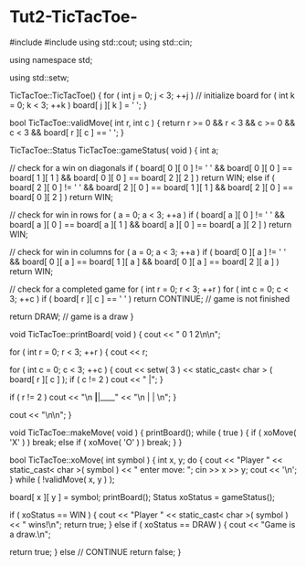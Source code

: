 # Tut2-TicTacToe-


#include <iostream>
#include <iomanip>
using std::cout;
 using std::cin;

 using namespace std;

 using std::setw;


 TicTacToe::TicTacToe()
 {
 for ( int j = 0; j < 3; ++j ) // initialize board
	 for ( int k = 0; k < 3; ++k )
 board[ j ][ k ] = ' ';
 }

 bool TicTacToe::validMove( int r, int c )
 {
 return r >= 0 && r < 3 && c >= 0 && c < 3 && board[ r ][ c ] == ' ';
 }

 TicTacToe::Status TicTacToe::gameStatus( void )
 {
int a;

 // check for a win on diagonals
 if ( board[ 0 ][ 0 ] != ' ' && board[ 0 ][ 0 ] == board[ 1 ][ 1 ] &&
 board[ 0 ][ 0 ] == board[ 2 ][ 2 ] )
 return WIN;
 else if ( board[ 2 ][ 0 ] != ' ' && board[ 2 ][ 0 ] == board[ 1 ][ 1 ] && board[ 2 ][ 0 ] == board[ 0 ][ 2 ] )
return WIN;

// check for win in rows
 for ( a = 0; a < 3; ++a )
 if ( board[ a ][ 0 ] != ' ' && board[ a ][ 0 ] == board[ a ][ 1 ] && board[ a ][ 0 ] == board[ a ][ 2 ] )
 return WIN;

 // check for win in columns
 for ( a = 0; a < 3; ++a )
 if ( board[ 0 ][ a ] != ' ' && board[ 0 ][ a ] == board[ 1 ][ a ] && board[ 0 ][ a ] == board[ 2 ][ a ] )
 return WIN;

 // check for a completed game
 for ( int r = 0; r < 3; ++r )
 for ( int c = 0; c < 3; ++c )
 if ( board[ r ][ c ] == ' ' )
 return CONTINUE; // game is not finished

 return DRAW; // game is a draw
 }

void TicTacToe::printBoard( void )
 {
 cout << " 0 1 2\n\n";

 for ( int r = 0; r < 3; ++r ) {
cout << r;

 for ( int c = 0; c < 3; ++c ) {
 cout << setw( 3 ) << static_cast< char > ( board[ r ][ c ] );
 if ( c != 2 )
 cout << " |";
 }

 if ( r != 2 )
 cout << "\n ____|____|____" << "\n | | \n";
 }

 cout << "\n\n";
 }

 void TicTacToe::makeMove( void )
 {
 printBoard();
while ( true ) {
 if ( xoMove( 'X' ) )
 break;
 else if ( xoMove( 'O' ) )
break;
}
 }

 bool TicTacToe::xoMove( int symbol )
 {
 int x, y;
 do {
 cout << "Player " << static_cast< char >( symbol )
 << " enter move: ";
 cin >> x >> y;
 cout << '\n';
 } while ( !validMove( x, y ) );

 board[ x ][ y ] = symbol;
 printBoard();
 Status xoStatus = gameStatus();

 if ( xoStatus == WIN )
 {
 cout << "Player " << static_cast< char >( symbol ) << " wins!\n";
 return true;
 }
 else if ( xoStatus == DRAW ) 
{
 cout << "Game is a draw.\n";
 
return true;
}
 else // CONTINUE
 return false;
 }









